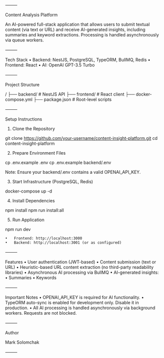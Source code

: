 ⸻

Content Analysis Platform

An AI-powered full-stack application that allows users to submit textual content (via text or URL) and receive AI-generated insights, including summaries and keyword extractions. Processing is handled asynchronously via queue workers.

⸻

Tech Stack
• Backend: NestJS, PostgreSQL, TypeORM, BullMQ, Redis
• Frontend: React
• AI: OpenAI GPT-3.5 Turbo

⸻

Project Structure

/
├── backend/ # NestJS API
├── frontend/ # React client
├── docker-compose.yml
├── package.json # Root-level scripts

⸻

Setup Instructions

1. Clone the Repository

git clone https://github.com/your-username/content-insight-platform.git
cd content-insight-platform

2. Prepare Environment Files

cp .env.example .env
cp .env.example backend/.env

Note:
Ensure your backend/.env contains a valid OPENAI_API_KEY.

3. Start Infrastructure (PostgreSQL, Redis)

docker-compose up -d

4. Install Dependencies

npm install
npm run install:all

5. Run Application

npm run dev

    •	Frontend: http://localhost:3000
    •	Backend: http://localhost:3001 (or as configured)

⸻

Features
• User authentication (JWT-based)
• Content submission (text or URL)
• Heuristic-based URL content extraction (no third-party readability libraries)
• Asynchronous AI processing via BullMQ
• AI-generated insights:
• Summaries
• Keywords

⸻

Important Notes
• OPENAI_API_KEY is required for AI functionality.
• TypeORM auto-sync is enabled for development only. Disable it in production.
• All AI processing is handled asynchronously via background workers. Requests are not blocked.

⸻

Author

Mark Solomchak

⸻
